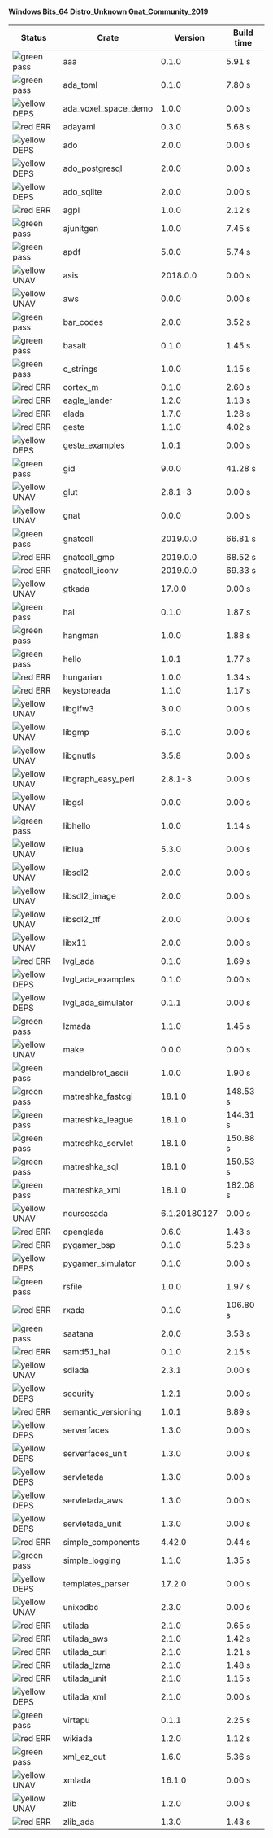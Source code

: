 #### Windows Bits_64 Distro_Unknown Gnat_Community_2019

| Status | Crate | Version | Build time |
| --- | --- | --- | --- |
|![green](https://placehold.it/8/00aa00/000000?text=+) pass | aaa | 0.1.0 |  5.91 s |
|![green](https://placehold.it/8/00aa00/000000?text=+) pass | ada_toml | 0.1.0 |  7.80 s |
|![yellow](https://placehold.it/8/ffbb00/000000?text=+) DEPS | ada_voxel_space_demo | 1.0.0 |  0.00 s |
|![red](https://placehold.it/8/ff0000/000000?text=+) ERR  | adayaml | 0.3.0 |  5.68 s |
|![yellow](https://placehold.it/8/ffbb00/000000?text=+) DEPS | ado | 2.0.0 |  0.00 s |
|![yellow](https://placehold.it/8/ffbb00/000000?text=+) DEPS | ado_postgresql | 2.0.0 |  0.00 s |
|![yellow](https://placehold.it/8/ffbb00/000000?text=+) DEPS | ado_sqlite | 2.0.0 |  0.00 s |
|![red](https://placehold.it/8/ff0000/000000?text=+) ERR  | agpl | 1.0.0 |  2.12 s |
|![green](https://placehold.it/8/00aa00/000000?text=+) pass | ajunitgen | 1.0.0 |  7.45 s |
|![green](https://placehold.it/8/00aa00/000000?text=+) pass | apdf | 5.0.0 |  5.74 s |
|![yellow](https://placehold.it/8/ffbb00/000000?text=+) UNAV | asis | 2018.0.0 |  0.00 s |
|![yellow](https://placehold.it/8/ffbb00/000000?text=+) UNAV | aws | 0.0.0 |  0.00 s |
|![green](https://placehold.it/8/00aa00/000000?text=+) pass | bar_codes | 2.0.0 |  3.52 s |
|![green](https://placehold.it/8/00aa00/000000?text=+) pass | basalt | 0.1.0 |  1.45 s |
|![green](https://placehold.it/8/00aa00/000000?text=+) pass | c_strings | 1.0.0 |  1.15 s |
|![red](https://placehold.it/8/ff0000/000000?text=+) ERR  | cortex_m | 0.1.0 |  2.60 s |
|![red](https://placehold.it/8/ff0000/000000?text=+) ERR  | eagle_lander | 1.2.0 |  1.13 s |
|![red](https://placehold.it/8/ff0000/000000?text=+) ERR  | elada | 1.7.0 |  1.28 s |
|![red](https://placehold.it/8/ff0000/000000?text=+) ERR  | geste | 1.1.0 |  4.02 s |
|![yellow](https://placehold.it/8/ffbb00/000000?text=+) DEPS | geste_examples | 1.0.1 |  0.00 s |
|![green](https://placehold.it/8/00aa00/000000?text=+) pass | gid | 9.0.0 |  41.28 s |
|![yellow](https://placehold.it/8/ffbb00/000000?text=+) UNAV | glut | 2.8.1-3 |  0.00 s |
|![yellow](https://placehold.it/8/ffbb00/000000?text=+) UNAV | gnat | 0.0.0 |  0.00 s |
|![green](https://placehold.it/8/00aa00/000000?text=+) pass | gnatcoll | 2019.0.0 |  66.81 s |
|![red](https://placehold.it/8/ff0000/000000?text=+) ERR  | gnatcoll_gmp | 2019.0.0 |  68.52 s |
|![red](https://placehold.it/8/ff0000/000000?text=+) ERR  | gnatcoll_iconv | 2019.0.0 |  69.33 s |
|![yellow](https://placehold.it/8/ffbb00/000000?text=+) UNAV | gtkada | 17.0.0 |  0.00 s |
|![green](https://placehold.it/8/00aa00/000000?text=+) pass | hal | 0.1.0 |  1.87 s |
|![green](https://placehold.it/8/00aa00/000000?text=+) pass | hangman | 1.0.0 |  1.88 s |
|![green](https://placehold.it/8/00aa00/000000?text=+) pass | hello | 1.0.1 |  1.77 s |
|![red](https://placehold.it/8/ff0000/000000?text=+) ERR  | hungarian | 1.0.0 |  1.34 s |
|![red](https://placehold.it/8/ff0000/000000?text=+) ERR  | keystoreada | 1.1.0 |  1.17 s |
|![yellow](https://placehold.it/8/ffbb00/000000?text=+) UNAV | libglfw3 | 3.0.0 |  0.00 s |
|![yellow](https://placehold.it/8/ffbb00/000000?text=+) UNAV | libgmp | 6.1.0 |  0.00 s |
|![yellow](https://placehold.it/8/ffbb00/000000?text=+) UNAV | libgnutls | 3.5.8 |  0.00 s |
|![yellow](https://placehold.it/8/ffbb00/000000?text=+) UNAV | libgraph_easy_perl | 2.8.1-3 |  0.00 s |
|![yellow](https://placehold.it/8/ffbb00/000000?text=+) UNAV | libgsl | 0.0.0 |  0.00 s |
|![green](https://placehold.it/8/00aa00/000000?text=+) pass | libhello | 1.0.0 |  1.14 s |
|![yellow](https://placehold.it/8/ffbb00/000000?text=+) UNAV | liblua | 5.3.0 |  0.00 s |
|![yellow](https://placehold.it/8/ffbb00/000000?text=+) UNAV | libsdl2 | 2.0.0 |  0.00 s |
|![yellow](https://placehold.it/8/ffbb00/000000?text=+) UNAV | libsdl2_image | 2.0.0 |  0.00 s |
|![yellow](https://placehold.it/8/ffbb00/000000?text=+) UNAV | libsdl2_ttf | 2.0.0 |  0.00 s |
|![yellow](https://placehold.it/8/ffbb00/000000?text=+) UNAV | libx11 | 2.0.0 |  0.00 s |
|![red](https://placehold.it/8/ff0000/000000?text=+) ERR  | lvgl_ada | 0.1.0 |  1.69 s |
|![yellow](https://placehold.it/8/ffbb00/000000?text=+) DEPS | lvgl_ada_examples | 0.1.0 |  0.00 s |
|![yellow](https://placehold.it/8/ffbb00/000000?text=+) DEPS | lvgl_ada_simulator | 0.1.1 |  0.00 s |
|![green](https://placehold.it/8/00aa00/000000?text=+) pass | lzmada | 1.1.0 |  1.45 s |
|![yellow](https://placehold.it/8/ffbb00/000000?text=+) UNAV | make | 0.0.0 |  0.00 s |
|![green](https://placehold.it/8/00aa00/000000?text=+) pass | mandelbrot_ascii | 1.0.0 |  1.90 s |
|![green](https://placehold.it/8/00aa00/000000?text=+) pass | matreshka_fastcgi | 18.1.0 |  148.53 s |
|![green](https://placehold.it/8/00aa00/000000?text=+) pass | matreshka_league | 18.1.0 |  144.31 s |
|![green](https://placehold.it/8/00aa00/000000?text=+) pass | matreshka_servlet | 18.1.0 |  150.88 s |
|![green](https://placehold.it/8/00aa00/000000?text=+) pass | matreshka_sql | 18.1.0 |  150.53 s |
|![green](https://placehold.it/8/00aa00/000000?text=+) pass | matreshka_xml | 18.1.0 |  182.08 s |
|![yellow](https://placehold.it/8/ffbb00/000000?text=+) UNAV | ncursesada | 6.1.20180127 |  0.00 s |
|![red](https://placehold.it/8/ff0000/000000?text=+) ERR  | openglada | 0.6.0 |  1.43 s |
|![red](https://placehold.it/8/ff0000/000000?text=+) ERR  | pygamer_bsp | 0.1.0 |  5.23 s |
|![yellow](https://placehold.it/8/ffbb00/000000?text=+) DEPS | pygamer_simulator | 0.1.0 |  0.00 s |
|![green](https://placehold.it/8/00aa00/000000?text=+) pass | rsfile | 1.0.0 |  1.97 s |
|![red](https://placehold.it/8/ff0000/000000?text=+) ERR  | rxada | 0.1.0 |  106.80 s |
|![green](https://placehold.it/8/00aa00/000000?text=+) pass | saatana | 2.0.0 |  3.53 s |
|![red](https://placehold.it/8/ff0000/000000?text=+) ERR  | samd51_hal | 0.1.0 |  2.15 s |
|![yellow](https://placehold.it/8/ffbb00/000000?text=+) UNAV | sdlada | 2.3.1 |  0.00 s |
|![yellow](https://placehold.it/8/ffbb00/000000?text=+) DEPS | security | 1.2.1 |  0.00 s |
|![red](https://placehold.it/8/ff0000/000000?text=+) ERR  | semantic_versioning | 1.0.1 |  8.89 s |
|![yellow](https://placehold.it/8/ffbb00/000000?text=+) DEPS | serverfaces | 1.3.0 |  0.00 s |
|![yellow](https://placehold.it/8/ffbb00/000000?text=+) DEPS | serverfaces_unit | 1.3.0 |  0.00 s |
|![yellow](https://placehold.it/8/ffbb00/000000?text=+) DEPS | servletada | 1.3.0 |  0.00 s |
|![yellow](https://placehold.it/8/ffbb00/000000?text=+) DEPS | servletada_aws | 1.3.0 |  0.00 s |
|![yellow](https://placehold.it/8/ffbb00/000000?text=+) DEPS | servletada_unit | 1.3.0 |  0.00 s |
|![red](https://placehold.it/8/ff0000/000000?text=+) ERR  | simple_components | 4.42.0 |  0.44 s |
|![green](https://placehold.it/8/00aa00/000000?text=+) pass | simple_logging | 1.1.0 |  1.35 s |
|![yellow](https://placehold.it/8/ffbb00/000000?text=+) DEPS | templates_parser | 17.2.0 |  0.00 s |
|![yellow](https://placehold.it/8/ffbb00/000000?text=+) UNAV | unixodbc | 2.3.0 |  0.00 s |
|![red](https://placehold.it/8/ff0000/000000?text=+) ERR  | utilada | 2.1.0 |  0.65 s |
|![red](https://placehold.it/8/ff0000/000000?text=+) ERR  | utilada_aws | 2.1.0 |  1.42 s |
|![red](https://placehold.it/8/ff0000/000000?text=+) ERR  | utilada_curl | 2.1.0 |  1.21 s |
|![red](https://placehold.it/8/ff0000/000000?text=+) ERR  | utilada_lzma | 2.1.0 |  1.48 s |
|![red](https://placehold.it/8/ff0000/000000?text=+) ERR  | utilada_unit | 2.1.0 |  1.15 s |
|![yellow](https://placehold.it/8/ffbb00/000000?text=+) DEPS | utilada_xml | 2.1.0 |  0.00 s |
|![green](https://placehold.it/8/00aa00/000000?text=+) pass | virtapu | 0.1.1 |  2.25 s |
|![red](https://placehold.it/8/ff0000/000000?text=+) ERR  | wikiada | 1.2.0 |  1.12 s |
|![green](https://placehold.it/8/00aa00/000000?text=+) pass | xml_ez_out | 1.6.0 |  5.36 s |
|![yellow](https://placehold.it/8/ffbb00/000000?text=+) UNAV | xmlada | 16.1.0 |  0.00 s |
|![yellow](https://placehold.it/8/ffbb00/000000?text=+) UNAV | zlib | 1.2.0 |  0.00 s |
|![red](https://placehold.it/8/ff0000/000000?text=+) ERR  | zlib_ada | 1.3.0 |  1.43 s |
